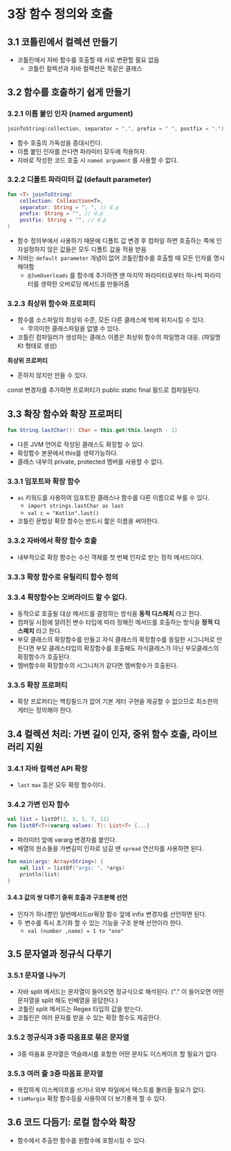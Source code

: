 # 3장 함수 정의와 호출
## 3.1 코틀린에서 컬렉션 만들기
- 코틀린에서 자바 함수를 호출할 때 서로 변환할 필요 없음
    - 코틀린 컬렉션과 자바 컬렉션은 똑같은 클래스

## 3.2 함수를 호출하기 쉽게 만들기
### 3.2.1 이름 붙인 인자 (named argument)
```kotlin
joinToString(collection, separator = ",", prefix = " ", postfix = ".")
```
- 함수 호출의 가독성을 증대시킨다.
- 이름 붙인 인자를 쓴다면 파라미터 모두에 적용하자.
- 자바로 작성한 코드 호출 시 `named argument` 를 사용할 수 없다.

### 3.2.2 디폴트 파라미터 값 (default parameter)
```kotlin
fun <T> joinToString(
	collection: Colleaction<T>,
	separator: String = ", ", // d.p
	prefix: String = "", // d.p
	postfix: String = "", // d.p
)
```
- 함수 정의부에서 사용하기 때문에 디폴트 값 변경 후 컴파일 하면 호출하는 쪽에 인자설정하지 않은 값들은 모두 디폴트 값을 적용 받음
- 자바는 `default parameter` 개념이 없어 코틀린함수를 호출할 때 모든 인자를 명시해야함
    - `@JvmOverloads` 를 함수에 추가하면 맨 마지막 파라미터로부터 하나씩 파라미터를 생략한 오버로딩 메서드를 만들어줌

### 3.2.3 최상위 함수와 프로퍼티
- 함수를 소스파일의 최상위 수준, 모든 다른 클래스에 밖에 위치시킬 수 있다.
    - 무의미한 클래스파일을 없앨 수 있다.
- 코틀린 컴파일러가 생성하는 클래스 이름은 최상위 함수의 파일명과 대응. (파일명Kt 형태로 생성)

**최상위 프로퍼티**
- 흔하지 않지만 만들 수 있다.

const 변경자를 추가하면 프로퍼티가 public static final 필드로 컴파일된다.

## 3.3 확장 함수와 확장 프로퍼티
```kotlin
fun String.lastChar(): Char = this.get(this.length - 1)
```
- 다른 JVM 언어로 작성된 클래스도 확장할 수 있다.
- 확장함수 본문에서 this를 생략가능하다.
- 클래스 내부의 private, protected 멤버를 사용할 수 없다.

### 3.3.1 임포트와 확장 함수
- `as` 키워드를 사용하여 임포트한 클래스나 함수를 다른 이름으로 부를 수 있다.
    - `import strings.lastChar as last`
    - `val c = "Kotlin".last()`
- 코틀린 문법상 확장 함수는 반드시 짧은 이름을 써야한다.

### 3.3.2 자바에서 확장 함수 호출
- 내부적으로 확장 함수는 수신 객체를 첫 번째 인자로 받는 정적 메서드이다.

### 3.3.3 확장 함수로 유틸리티 함수 정의
### 3.3.4 확장함수는 오버라이드 할 수 없다.
- 동적으로 호출될 대상 메서드를 결정하는 방식을 **동적 디스패치** 라고 한다.
- 컴파일 시점에 알려진 변수 타입에 따라 정해진 메서드를 호출하는 방식을 **정적 디스패치** 라고 한다.
- 부모 클래스의 확장함수를 만들고 자식 클래스의 확장함수를 동일한 시그니처로 만든다면 부모 클래스타입의 확장함수를 호출해도 자식클래스가 아닌 부모클래스의 확장함수가 호출된다.
- 멤버함수와 확장함수의 시그니처가 같다면 멤버함수가 호출된다.

### 3.3.5 확장 프로퍼티
- 확장 프로퍼티는 백킹필드가 없어 기본 게터 구현을 제공할 수 없으므로 최소한의 게터는 정의해야 한다.

## 3.4 컬렉션 처리: 가변 길이 인자, 중위 함수 호출, 라이브러리 지원
### 3.4.1 자바 컬렉션 API 확장
- `last` `max` 등은 모두 확장 함수이다.

### 3.4.2 가변 인자 함수
```kotlin
val list = listOf(2, 3, 5, 7, 11)
fun listOf<T>(vararg values: T): List<T> {...}
```

- 파라미터 앞에 vararg 변경자를 붙인다.
- 배열의 원소들을 가변길이 인자로 넘길 땐 `spread` 연산자를 사용하면 된다.
```kotlin
fun main(args: Array<String>) {
	val list = listOf("args: ", *args)
	println(list)
}
```

#### 3.4.3 값의 쌍 다루기 중위 호출과 구조분해 선언
- 인자가 하나뿐인 일반메서드or확장 함수 앞에 infix 변경자를 선언하면 된다.
- 두 변수를 즉시 초기화 할 수 있는 기능을 구조 분해 선언이라 한다.
    - `val (number ,name) = 1 to "one"`

## 3.5 문자열과 정규식 다루기
### 3.5.1 문자열 나누기
- 자바 split 메서드는 문자열이 들어오면 정규식으로 해석된다. ("." 이 들어오면 어떤 문자열을 split 해도 빈배열을 응답한다.)
- 코틀린 split 메서드는 Regex 타입의 값을 받는다.
- 코틀린은 여러 문자를 받을 수 있는 확장 함수도 제공한다.

### 3.5.2 정규식과 3중 따옴표로 묶은 문자열
- 3중 따옴표 문자열은 역슬래시를 포함한 어떤 문자도 이스케이프 할 필요가 없다.

### 3.5.3 여러 줄 3중 따옴표 문자열
- 복잡하게 이스케이프를 쓰거나 외부 파일에서 텍스트를 불러올 필요가 없다.
- `timMargin` 확장 함수등을 사용하여 더 보기좋게 할 수 있다.

## 3.6 코드 다듬기: 로컬 함수와 확장
- 함수에서 추출한 함수를 원함수에 포함시킬 수 있다.
